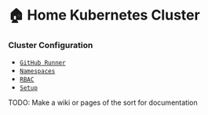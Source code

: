 # 🏠 Home Kubernetes Cluster

### Cluster Configuration

- [`GitHub Runner`](base/github-runner/README.md)
- [`Namespaces`](cluster/namespaces/README.md)
- [`RBAC`](cluster/rbac/README.md)
- [`Setup`](README.setup.md)

TODO: Make a wiki or pages of the sort for documentation
